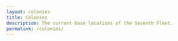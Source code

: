 ```yaml
---
layout: colonies
title: Colonies
description: The current base locations of the Seventh Fleet.
permalink: /colonies/
---
```

